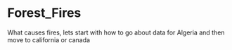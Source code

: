 # Forest_Fires
What causes fires, lets start with how to go about data for Algeria and then move to california or canada

